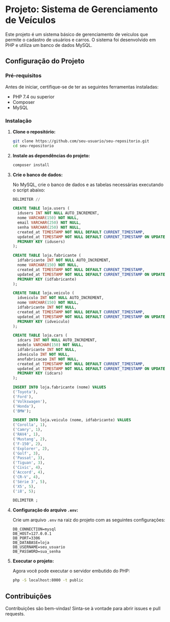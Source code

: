 # Projeto: Sistema de Gerenciamento de Veículos

Este projeto é um sistema básico de gerenciamento de veículos que permite o cadastro de usuários e carros. O sistema foi desenvolvido em PHP e utiliza um banco de dados MySQL.

## Configuração do Projeto

### Pré-requisitos

Antes de iniciar, certifique-se de ter as seguintes ferramentas instaladas:

- PHP 7.4 ou superior
- Composer
- MySQL

### Instalação

1. **Clone o repositório:**

   ```bash
   git clone https://github.com/seu-usuario/seu-repositorio.git
   cd seu-repositorio
   ```

2. **Instale as dependências do projeto:**

   ```bash
   composer install
   ```

3. **Crie o banco de dados:**

   No MySQL, crie o banco de dados e as tabelas necessárias executando o script abaixo:

   ```sql
   DELIMITER //

   CREATE TABLE loja.users (
     idusers INT NOT NULL AUTO_INCREMENT,
     nome VARCHAR(150) NOT NULL,
     email VARCHAR(250) NOT NULL,
     senha VARCHAR(250) NOT NULL,
     created_at TIMESTAMP NOT NULL DEFAULT CURRENT_TIMESTAMP,
     updated_at TIMESTAMP NOT NULL DEFAULT CURRENT_TIMESTAMP ON UPDATE CURRENT_TIMESTAMP,
     PRIMARY KEY (idusers)
   );

   CREATE TABLE loja.fabricante (
     idfabricante INT NOT NULL AUTO_INCREMENT,
     nome VARCHAR(150) NOT NULL,
     created_at TIMESTAMP NOT NULL DEFAULT CURRENT_TIMESTAMP,
     updated_at TIMESTAMP NOT NULL DEFAULT CURRENT_TIMESTAMP ON UPDATE CURRENT_TIMESTAMP,
     PRIMARY KEY (idfabricante)
   );

   CREATE TABLE loja.veiculo (
     idveiculo INT NOT NULL AUTO_INCREMENT,
     nome VARCHAR(150) NOT NULL,
     idfabricante INT NOT NULL,
     created_at TIMESTAMP NOT NULL DEFAULT CURRENT_TIMESTAMP,
     updated_at TIMESTAMP NOT NULL DEFAULT CURRENT_TIMESTAMP ON UPDATE CURRENT_TIMESTAMP,
     PRIMARY KEY (idveiculo)
   );

   CREATE TABLE loja.cars (
     idcars INT NOT NULL AUTO_INCREMENT,
     modelo VARCHAR(150) NOT NULL,
     idfabricante INT NOT NULL,
     idveiculo INT NOT NULL,
     anofabricacao INT NOT NULL,
     created_at TIMESTAMP NOT NULL DEFAULT CURRENT_TIMESTAMP,
     updated_at TIMESTAMP NOT NULL DEFAULT CURRENT_TIMESTAMP ON UPDATE CURRENT_TIMESTAMP,
     PRIMARY KEY (idcars)
   );

   INSERT INTO loja.fabricante (nome) VALUES 
   ('Toyota'),
   ('Ford'),
   ('Volkswagen'),
   ('Honda'),
   ('BMW');

   INSERT INTO loja.veiculo (nome, idfabricante) VALUES 
   ('Corolla', 1),
   ('Camry', 1),
   ('RAV4', 1),
   ('Mustang', 2),
   ('F-150', 2),
   ('Explorer', 2),
   ('Golf', 3),
   ('Passat', 3),
   ('Tiguan', 3),
   ('Civic', 4),
   ('Accord', 4),
   ('CR-V', 4),
   ('Série 3', 5),
   ('X5', 5),
   ('i8', 5);

   DELIMITER ;
   ```

4. **Configuração do arquivo `.env`:**

   Crie um arquivo `.env` na raiz do projeto com as seguintes configurações:

   ```env
   DB_CONNECTION=mysql
   DB_HOST=127.0.0.1
   DB_PORT=3306
   DB_DATABASE=loja
   DB_USERNAME=seu_usuario
   DB_PASSWORD=sua_senha
   ```

5. **Executar o projeto:**

   Agora você pode executar o servidor embutido do PHP:

   ```bash
   php -S localhost:8000 -t public
   ```

## Contribuições

Contribuições são bem-vindas! Sinta-se à vontade para abrir issues e pull requests.
